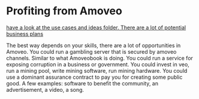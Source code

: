 Profiting from Amoveo
======


[have a look at the use cases and ideas folder. There are a lot of potential business plans](../use-cases-and-ideas/)

The best way depends on your skills, there are a lot of opportunities in Amoveo.
You could run a gambling server that is secured by amoveo channels. Similar to what Amoveobook is doing.
You could run a service for exposing corruption in a business or government.
You could invest in veo, run a mining pool, write mining software, run mining hardware.
You could use a dominant assurance contract to pay you for creating some public good. A few examples: software to benefit the community, an advertisement, a video, a song.